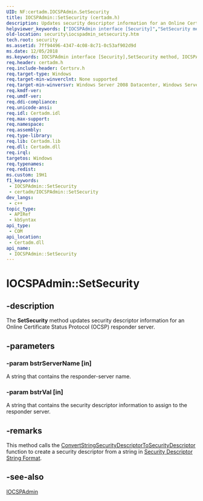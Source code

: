 ```yaml
---
UID: NF:certadm.IOCSPAdmin.SetSecurity
title: IOCSPAdmin::SetSecurity (certadm.h)
description: Updates security descriptor information for an Online Certificate Status Protocol (OCSP) responder server.
helpviewer_keywords: ["IOCSPAdmin interface [Security]","SetSecurity method","IOCSPAdmin.SetSecurity","IOCSPAdmin::SetSecurity","SetSecurity","SetSecurity method [Security]","SetSecurity method [Security]","IOCSPAdmin interface","certadm/IOCSPAdmin::SetSecurity","security.iocspadmin_setsecurity"]
old-location: security\iocspadmin_setsecurity.htm
tech.root: security
ms.assetid: 7ff94496-4347-4c08-8c71-0c53af902d9d
ms.date: 12/05/2018
ms.keywords: IOCSPAdmin interface [Security],SetSecurity method, IOCSPAdmin.SetSecurity, IOCSPAdmin::SetSecurity, SetSecurity, SetSecurity method [Security], SetSecurity method [Security],IOCSPAdmin interface, certadm/IOCSPAdmin::SetSecurity, security.iocspadmin_setsecurity
req.header: certadm.h
req.include-header: Certsrv.h
req.target-type: Windows
req.target-min-winverclnt: None supported
req.target-min-winversvr: Windows Server 2008 Datacenter, Windows Server 2008 Enterprise [desktop apps only]
req.kmdf-ver: 
req.umdf-ver: 
req.ddi-compliance: 
req.unicode-ansi: 
req.idl: Certadm.idl
req.max-support: 
req.namespace: 
req.assembly: 
req.type-library: 
req.lib: Certadm.lib
req.dll: Certadm.dll
req.irql: 
targetos: Windows
req.typenames: 
req.redist: 
ms.custom: 19H1
f1_keywords:
 - IOCSPAdmin::SetSecurity
 - certadm/IOCSPAdmin::SetSecurity
dev_langs:
 - c++
topic_type:
 - APIRef
 - kbSyntax
api_type:
 - COM
api_location:
 - Certadm.dll
api_name:
 - IOCSPAdmin::SetSecurity
---
```


# IOCSPAdmin::SetSecurity


## -description

The <b>SetSecurity</b> method updates security descriptor information for an Online Certificate Status Protocol (OCSP) responder server.

## -parameters

### -param bstrServerName [in]

A string that contains the responder-server name.

### -param bstrVal [in]

A string that contains the security descriptor information to assign to the responder server.

## -remarks

This method calls the <a href="/windows/desktop/api/sddl/nf-sddl-convertstringsecuritydescriptortosecuritydescriptora">ConvertStringSecurityDescriptorToSecurityDescriptor</a> function to create a security descriptor from a string in <a href="/windows/desktop/SecAuthZ/security-descriptor-string-format">Security Descriptor String Format</a>.

## -see-also

<a href="/windows/desktop/api/certadm/nn-certadm-iocspadmin">IOCSPAdmin</a>

